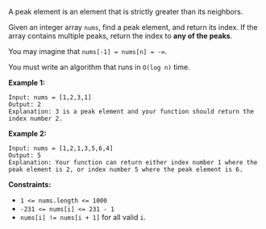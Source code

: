 A peak element is an element that is strictly greater than its neighbors.

Given an integer array `nums`, find a peak element, and return its index. If
the array contains multiple peaks, return the index to **any of the peaks**.

You may imagine that `nums[-1] = nums[n] = -∞`.

You must write an algorithm that runs in `O(log n)` time.



**Example 1:**

    
    
    Input: nums = [1,2,3,1]
    Output: 2
    Explanation: 3 is a peak element and your function should return the index number 2.

**Example 2:**

    
    
    Input: nums = [1,2,1,3,5,6,4]
    Output: 5
    Explanation: Your function can return either index number 1 where the peak element is 2, or index number 5 where the peak element is 6.



**Constraints:**

  * `1 <= nums.length <= 1000`
  * `-231 <= nums[i] <= 231 - 1`
  * `nums[i] != nums[i + 1]` for all valid `i`.


